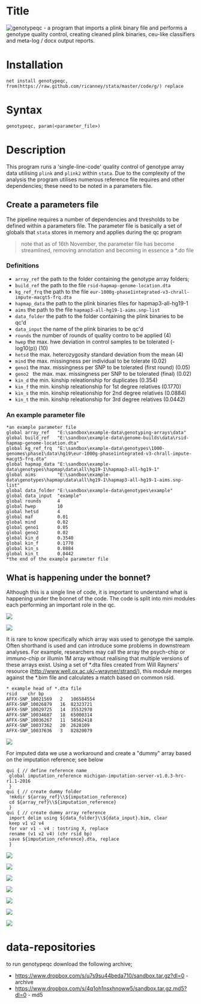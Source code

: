 # Title
![genotypeqc](https://github.com/ricanney/stata/blob/master/code/g/genotypeqc.ado) - a program that imports a plink binary file and performs a genotype quality control, creating cleaned plink binaries, ceu-like classifiers and meta-log / docx output reports. 
# Installation
```net install genotypeqc,                from(https://raw.github.com/ricanney/stata/master/code/g/) replace```
# Syntax
```genotypeqc, param(<parameter_file>)```
# Description
This program runs a 'single-line-code' quality control of genotype array data utilising ```plink``` and ```plink2``` within ```stata```. Due to the complexity of the analysis the program utilises numerous reference file requires and other dependencies; these need to be noted in a parameters file. 
## Create a parameters file
The pipeline requires a number of dependencies and thresholds to be defined within a parameters file. The parameter file is basically a set of globals that ```stata``` stores in memory and applies during the qc program

> note that as of 16th November, the parameter file has become streamlined, removing annotation and becoming in essence a \*.do file

### Definitions
* ```array_ref``` the path to the folder containing the genotype array folders;
* ```build_ref``` the path to the file ```rsid-hapmap-genome-location.dta```
* ```kg_ref_frq``` the path to the file ```eur-1000g-phase1integrated-v3-chrall-impute-macgt5-frq.dta```
* ```hapmap_data``` the path to the plink binaries files for hapmap3-all-hg19-1
* ```aims``` the path to the file ```hapmap3-all-hg19-1-aims.snp-list```
* ```data_folder``` the path to the folder containing the plink binaries to be qc'd
* ```data_input``` the name of the plink binaries to be qc'd
* ```rounds``` the number of rounds of quality contro to be applied (4)
* ```hwep``` the max. hwe deviation in control samples to be tolerated (-log10(p)) (10)
* ```hetsd```  the max. heterozygosity standard deviation from the mean (4)
* ```mind``` the max. missingness per individual to be tolerate (0.02)
* ```geno1``` the max. missingness per SNP to be tolerated (first round) (0.05)
* ```geno2 ``` the max. max. missingness per SNP to be tolerated (final) (0.02)
* ```kin_d``` the min. kinship releationship for duplicates (0.354)
* ```kin_f``` the min. kinship releationship for 1st degree relatives (0.1770)
* ```kin_s``` the min. kinship releationship for 2nd degree relatives (0.0884)
* ```kin_t``` the min. kinship releationship for 3rd degree relatives (0.0442)

### An example parameter file
```
*an example parameter file
global array_ref   "E:\sandbox\example-data\genotyping-arrays\data"
global build_ref   "E:\sandbox\example-data\genome-builds\data\rsid-hapmap-genome-location.dta" 
global kg_ref_frq  "E:\sandbox\example-data\genotypes\1000-genomes\phase1\data\hg19\eur-1000g-phase1integrated-v3-chrall-impute-macgt5-frq.dta"
global hapmap_data "E:\sandbox\example-data\genotypes\hapmap\data\all\hg19-1\hapmap3-all-hg19-1"
global aims        "E:\sandbox\example-data\genotypes\hapmap\data\all\hg19-1\hapmap3-all-hg19-1-aims.snp-list"
global data_folder "E:\sandbox\example-data\genotypes\example" 
global data_input  "example" 
global rounds      4
global hwep        10
global hetsd       4
global maf         0.01
global mind        0.02
global geno1       0.05
global geno2       0.02
global kin_d       0.3540
global kin_f       0.1770
global kin_s       0.0884
global kin_t       0.0442
*the end of the example parameter file
```

## What is happening under the bonnet?
Although this is a single line of code, it is important to understand what is happening under the bonnet of the code. The code is split into mini modules each performing an important role in the qc.

![](../images/genotypeqc-preamble.png)

![](../images/genotypeqc-module1.png)

It is rare to know specifically which array was used to genotype the sample. Often shorthand is used and can introduce some problems in downstream analyses. For example, researchers may call the array the psych-chip or immuno-chip or illumin 1M array without realising that multiple versions of these arrays exist. Using a set of \*.dta files created from Will Rayners' resource (http://www.well.ox.ac.uk/~wrayner/strand/), this module merges against the \*.bim file and calculates a match based on common rsid. 


```
* example head of *.dta file
rsid	chr	bp
AFFX-SNP_10021569	2	106584554
AFFX-SNP_10026879	16	82323721
AFFX-SNP_10029725	14	35532970
AFFX-SNP_10034687	18	65000314
AFFX-SNP_10036267	11	58562418
AFFX-SNP_10037362	20	2628109
AFFX-SNP_10037636	3	82820079
```

![](../images/autism-agp2-1v2-combined.arraymatch.png)

For imputed data we use a workaround and create a "dummy" array based on the imputation reference; see below

```
qui { // define reference name 
 global imputation_reference michigan-imputation-server-v1.0.3-hrc-r1.1-2016
 }
qui { // create dummy folder
 !mkdir ${array_ref}\\${imputation_reference}
 cd ${array_ref}\\${imputation_reference}
 }
qui { // create dummy array reference
 import delim using ${data_folder}\\${data_input}.bim, clear
 keep v1 v2 v4
 for var v1 - v4 : tostring X, replace
 rename (v1 v2 v4) (chr rsid bp)
 save ${imputation_reference}.dta, replace
 }
```

![](../images/genotypeqc-module2.png)

![](../images/genotypeqc-module3.png)

![](../images/genotypeqc-module4.png)

![](../images/genotypeqc-module5.png)

![](../images/genotypeqc-module6.png)

![](../images/genotypeqc-module7.png)

![](../images/genotypeqc-module8.png)


# data-repositories
to run genotypeqc download the following archive;
* https://www.dropbox.com/s/u7s9su44beda710/sandbox.tar.gz?dl=0 - archive
* https://www.dropbox.com/s/4q1oh1nsxhnoww5/sandbox.tar.gz.md5?dl=0 - md5

